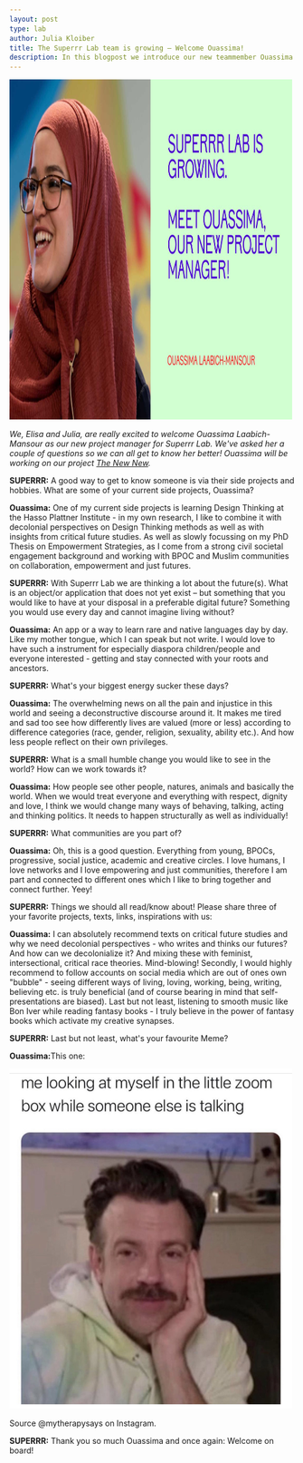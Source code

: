 ```yaml
---
layout: post
type: lab
author: Julia Kloiber
title: The Superrr Lab team is growing – Welcome Ouassima!
description: In this blogpost we introduce our new teammember Ouassima. 
---
```


<img src="/assets/img/blog/ouassima.jpg" alt="Portrait of Ouassima" width="500" height="600">
<p><em>We, Elisa and Julia, are really excited to welcome Ouassima Laabich-Mansour as our new project manager for Superrr Lab.
We've asked her a couple of questions so we can all get to know her better! Ouassima will be working on our project <a href="https://thenewnew.space/">The New New</a>. </em></p>

<p><b>SUPERRR:</b> A good way to get to know someone is via their side projects and hobbies. What are some of your current side projects, Ouassima?</p>
<p><b>Ouassima:</b> One of my current side projects is learning Design Thinking at the Hasso Plattner Institute - in my own research, I like to combine it
with decolonial perspectives on Design Thinking methods as well as with insights from critical future studies.
As well as slowly focussing on my PhD Thesis on Empowerment Strategies, as I come from a strong civil societal engagement background and working with BPOC and Muslim communities on collaboration, empowerment and just futures.</p>

<p><b>SUPERRR:</b> With Superrr Lab we are thinking a lot about the future(s). What is an object/or application that does not yet exist – but something that you would like to have at your disposal in a preferable digital future?
Something you would use every day and cannot imagine living without?
</p>
<p><b>Ouassima:</b> An app or a way to learn rare and native languages day by day. Like my mother tongue, which I can speak but not write. I would love to have such a instrument for especially diaspora children/people and everyone interested - getting and stay connected with your roots and ancestors.<p>

<p><b>SUPERRR:</b> What's your biggest energy sucker these days?</p>

<p><b>Ouassima:</b> The overwhelming news on all the pain and injustice in this world and seeing a deconstructive discourse around it. It makes me tired and sad too see how differently lives are valued (more or less) according to difference categories (race, gender, religion, sexuality, ability etc.). And how less people reflect on their own privileges.</p>

<p><b>SUPERRR:</b> What is a small humble change you would like to see in the world? How can we work towards it?</p>

<p><b>Ouassima:</b> How people see other people, natures, animals and basically the world. When we would treat everyone and everything with respect, dignity and love, I think we would change many ways of behaving, talking, acting and thinking politics. It needs to happen structurally as well as individually!</p>

<p><b>SUPERRR:</b> What communities are you part of?</p>

<p><b>Ouassima:</b> Oh, this is a good question. Everything from young, BPOCs, progressive, social justice, academic and creative circles. I love humans, I love networks and I love empowering and just communities, therefore I am part and connected to different ones which I like to bring together and connect further. Yeey!</p>

<p><b>SUPERRR:</b> Things we should all read/know about! Please share three of your favorite projects, texts, links, inspirations with us:</p>

<p><b>Ouassima:</b> I can absolutely recommend texts on critical future studies and why we need decolonial perspectives - who writes and thinks our futures? And how can we decolonialize it? And mixing these with feminist, intersectional, critical race theories. Mind-blowing!
Secondly, I would highly recommend to follow accounts on social media which are out of ones own "bubble" - seeing different ways of living, loving, working, being, writing, believing etc. is truly beneficial (and of course bearing in mind that self-presentations are biased).
Last but not least, listening to smooth music like Bon Iver while reading fantasy books - I truly believe in the power of fantasy books which activate my creative synapses.</p>

<p><b>SUPERRR:</b> Last but not least, what's your favourite Meme?</p>
<p><b>Ouassima:</b>This one:</p>
<img src="/assets/img/blog/meme.jpg" alt="Image: Me looking at myself in the little Zoom box while someone is talking" width="500" height="600">
<p>Source @mytherapysays on Instagram.</p>
<p><b>SUPERRR:</b> Thank you so much Ouassima and once again: Welcome on board!</p>
